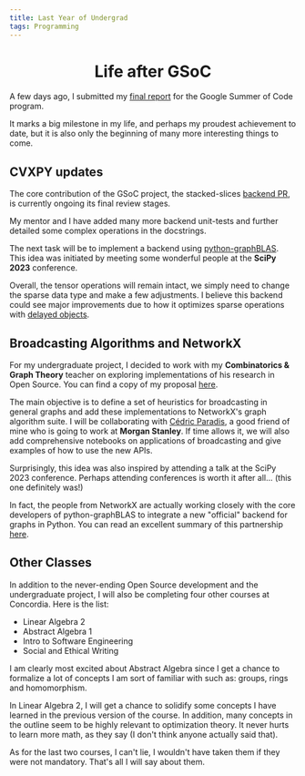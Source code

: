 ```yaml
---
title: Last Year of Undergrad
tags: Programming 
---
```


<h1 align="center">
Life after GSoC
</h1>

A few days ago, I submitted my [final report](../documents/WilliamZ_GSoC_2023_report.pdf) for the Google Summer of Code program. 

It marks a big milestone in my life, and perhaps my proudest achievement to date, but it is also only the beginning of many more interesting things to come.

<h2 id="graphblas">CVXPY updates</h2>

The core contribution of the GSoC project, the stacked-slices [backend PR](https://github.com/cvxpy/cvxpy/pull/2215), is currently ongoing its final review stages. 

My mentor and I have added many more backend unit-tests and further detailed some complex operations in the docstrings. 

The next task will be to implement a backend using [python-graphBLAS](https://github.com/python-graphblas/python-graphblas). This idea was initiated by meeting some wonderful people at the <b>SciPy 2023</b> conference. 

Overall, the tensor operations will remain intact, we simply need to change the sparse data type and make a few adjustments. I believe this backend could see major improvements due to how it optimizes sparse operations with [delayed objects](https://python-graphblas.readthedocs.io/en/stable/user_guide/fundamentals.html?highlight=delayed%20object#delayed-objects).

<h2 id="broadcasting">Broadcasting Algorithms and NetworkX</h2>

For my undergraduate project, I decided to work with my <b>Combinatorics & Graph Theory</b> teacher on exploring implementations of his research in Open Source. You can find a copy of my proposal [here](../documents/WilliamZ_COMP_490_proposal.pdf). 

The main objective is to define a set of heuristics for broadcasting in general graphs and add these implementations to NetworkX's graph algorithm suite. 
I will be collaborating with [Cédric Paradis](https://github.com/cedparadis), a good friend of mine who is going to work at <b>Morgan Stanley</b>. If time allows it, we will also add comprehensive notebooks on applications of broadcasting and give examples of how to use the new APIs.

Surprisingly, this idea was also inspired by attending a talk at the SciPy 2023 conference. Perhaps attending conferences is worth it after all... (this one definitely was!)

In fact, the people from NetworkX are actually working closely with the core developers of python-graphBLAS to integrate a new "official" backend for graphs in Python. You can read an excellent summary of this partnership [here](https://speakerdeck.com/leriomaggio/the-hitchhikers-guide-to-d-and-d).

<h2 id="classes">Other Classes</h2>

In addition to the never-ending Open Source development and the undergraduate project, I will also be completing four other courses at Concordia. Here is the list:
- Linear Algebra 2
- Abstract Algebra 1
- Intro to Software Engineering
- Social and Ethical Writing

I am clearly most excited about Abstract Algebra since I get a chance to formalize a lot of concepts I am sort of familiar with such as: groups, rings and homomorphism.

In Linear Algebra 2, I will get a chance to solidify some concepts I have learned in the previous version of the course. In addition, many concepts in the outline seem to be highly relevant to optimization theory. It never hurts to learn more math, as they say (I don't think anyone actually said that).

As for the last two courses, I can't lie, I wouldn't have taken them if they were not mandatory. That's all I will say about them. 
